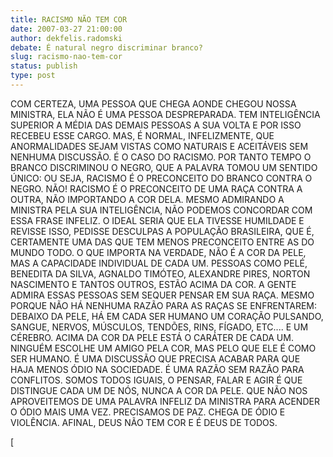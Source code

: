 ```yaml
---
title: RACISMO NÃO TEM COR
date: 2007-03-27 21:00:00
author: dekfelis.radomski
debate: É natural negro discriminar branco?
slug: racismo-nao-tem-cor
status: publish 
type: post
---
```


COM CERTEZA, UMA PESSOA QUE CHEGA AONDE CHEGOU NOSSA MINISTRA, ELA NÃO É UMA PESSOA DESPREPARADA. TEM INTELIGÊNCIA SUPERIOR A MÉDIA DAS DEMAIS PESSOAS A SUA VOLTA E POR ISSO RECEBEU ESSE CARGO. MAS, É NORMAL, INFELIZMENTE, QUE ANORMALIDADES SEJAM VISTAS COMO NATURAIS E ACEITÁVEIS SEM NENHUMA DISCUSSÃO. É O CASO DO RACISMO. POR TANTO TEMPO O BRANCO DISCRIMINOU O NEGRO, QUE A PALAVRA TOMOU UM SENTIDO ÚNICO: OU SEJA, RACISMO É O PRECONCEITO DO BRANCO CONTRA O NEGRO. NÃO! RACISMO É O PRECONCEITO DE UMA RAÇA CONTRA A OUTRA, NÃO IMPORTANDO A COR DELA. MESMO ADMIRANDO A MINISTRA PELA SUA INTELIGÊNCIA, NÃO PODEMOS CONCORDAR COM ESSA FRASE INFELIZ. O IDEAL SERIA QUE ELA TIVESSE HUMILDADE E REVISSE ISSO, PEDISSE DESCULPAS A POPULAÇÃO BRASILEIRA, QUE É, CERTAMENTE UMA DAS QUE TEM MENOS PRECONCEITO ENTRE AS DO MUNDO TODO. O QUE IMPORTA NA VERDADE, NÃO É A COR DA PELE, MAS A CAPACIDADE INDIVIDUAL DE CADA UM. PESSOAS COMO PELÉ, BENEDITA DA SILVA, AGNALDO TIMÓTEO, ALEXANDRE PIRES, NORTON NASCIMENTO E TANTOS OUTROS, ESTÃO ACIMA DA COR. A GENTE ADMIRA ESSAS PESSOAS SEM SEQUER PENSAR EM SUA RAÇA. MESMO PORQUE NÃO HÁ NENHUMA RAZÃO PARA AS RAÇAS SE ENFRENTAREM: DEBAIXO DA PELE, HÁ EM CADA SER HUMANO UM CORAÇÃO PULSANDO, SANGUE, NERVOS, MÚSCULOS, TENDÕES, RINS, FÍGADO, ETC.... E UM CÉREBRO. ACIMA DA COR DA PELE ESTÁ O CARÁTER DE CADA UM. NINGUÉM ESCOLHE UM AMIGO PELA COR, MAS PELO QUE ELE É COMO SER HUMANO. É UMA DISCUSSÃO QUE PRECISA ACABAR PARA QUE HAJA MENOS ÓDIO NA SOCIEDADE. É UMA RAZÃO SEM RAZÃO PARA CONFLITOS. SOMOS TODOS IGUAIS, O PENSAR, FALAR E AGIR É QUE DISTINGUE CADA UM DE NÓS, NUNCA A COR DA PELE. QUE NÃO NOS APROVEITEMOS DE UMA PALAVRA INFELIZ DA MINISTRA PARA ACENDER O ÓDIO MAIS UMA VEZ. PRECISAMOS DE PAZ. CHEGA DE ÓDIO E VIOLÊNCIA. AFINAL, DEUS NÃO TEM COR E É DEUS DE TODOS.  

  

  

[
